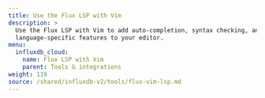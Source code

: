 ```yaml
---
title: Use the Flux LSP with Vim
description: >
  Use the Flux LSP with Vim to add auto-completion, syntax checking, and other
  language-specific features to your editor.
menu:
  influxdb_cloud:
    name: Flux LSP with Vim
    parent: Tools & integrations
weight: 119
source: /shared/influxdb-v2/tools/flux-vim-lsp.md
---
```


<!-- The content of this file is at 
// SOURCE content/shared/influxdb-v2/tools/flux-vim-lsp.md-->

